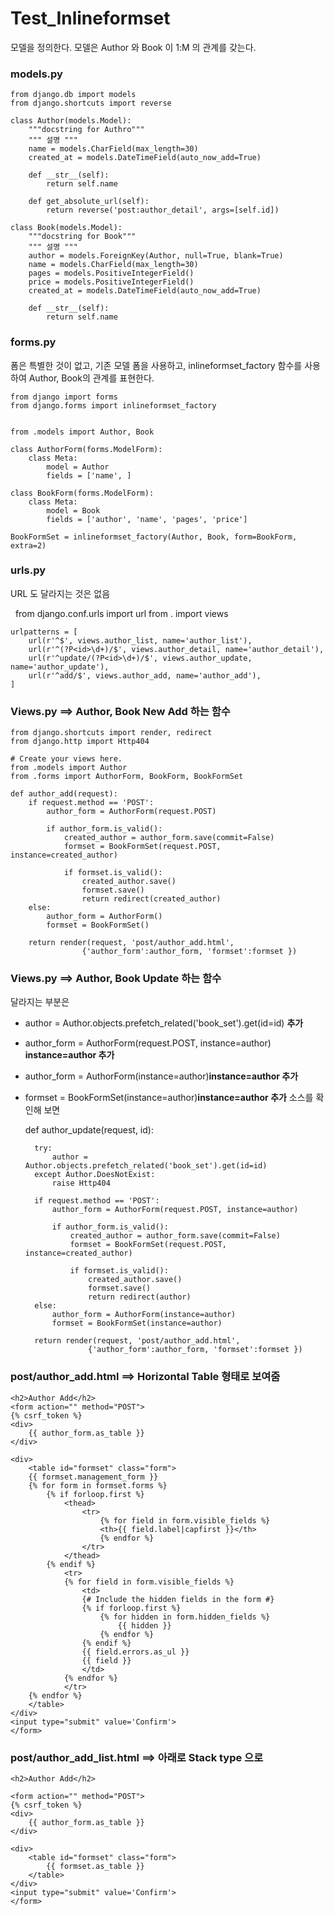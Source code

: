 # Test_Inlineformset
모델을 정의한다. 모델은 Author 와 Book 이 1:M 의 관계를 갖는다.

### models.py
    from django.db import models
    from django.shortcuts import reverse

    class Author(models.Model):
        """docstring for Authro"""
        """ 설명 """
        name = models.CharField(max_length=30)
        created_at = models.DateTimeField(auto_now_add=True)

        def __str__(self):
            return self.name

        def get_absolute_url(self):
            return reverse('post:author_detail', args=[self.id])

    class Book(models.Model):
        """docstring for Book"""
        """ 설명 """
        author = models.ForeignKey(Author, null=True, blank=True)
        name = models.CharField(max_length=30)
        pages = models.PositiveIntegerField()
        price = models.PositiveIntegerField()
        created_at = models.DateTimeField(auto_now_add=True)

        def __str__(self):
            return self.name
       
### forms.py
폼은 특별한 것이 없고, 기존 모델 폼을 사용하고, inlineformset_factory 함수를 사용하여 Author, Book의 관계를 표현한다.

    from django import forms
    from django.forms import inlineformset_factory


    from .models import Author, Book

    class AuthorForm(forms.ModelForm):
        class Meta:
            model = Author
            fields = ['name', ]

    class BookForm(forms.ModelForm):
        class Meta:
            model = Book
            fields = ['author', 'name', 'pages', 'price']

    BookFormSet = inlineformset_factory(Author, Book, form=BookForm, extra=2)  


### urls.py
URL 도 달라지는 것은 없음

   from django.conf.urls import url
    from . import views

    urlpatterns = [
        url(r'^$', views.author_list, name='author_list'),
        url(r'^(?P<id>\d+)/$', views.author_detail, name='author_detail'),
        url(r'^update/(?P<id>\d+)/$', views.author_update, name='author_update'),
        url(r'^add/$', views.author_add, name='author_add'),
    ]

### Views.py ==> Author, Book New Add 하는 함수

    from django.shortcuts import render, redirect
    from django.http import Http404

    # Create your views here.
    from .models import Author
    from .forms import AuthorForm, BookForm, BookFormSet

    def author_add(request):
        if request.method == 'POST':
            author_form = AuthorForm(request.POST)

            if author_form.is_valid():
                created_author = author_form.save(commit=False)
                formset = BookFormSet(request.POST, instance=created_author)

                if formset.is_valid():
                    created_author.save()
                    formset.save()
                    return redirect(created_author)
        else:
            author_form = AuthorForm()
            formset = BookFormSet()

        return render(request, 'post/author_add.html',
                    {'author_form':author_form, 'formset':formset })

### Views.py ==> Author, Book Update 하는 함수
달라지는 부분은 
* author = Author.objects.prefetch_related('book_set').get(id=id) **추가**
* author_form = AuthorForm(request.POST, instance=author) **instance=author 추가**
* author_form = AuthorForm(instance=author)**instance=author 추가**
* formset = BookFormSet(instance=author)**instance=author 추가**
소스를 확인해 보면


    def author_update(request, id):

        try:
            author = Author.objects.prefetch_related('book_set').get(id=id)
        except Author.DoesNotExist:
            raise Http404

        if request.method == 'POST':
            author_form = AuthorForm(request.POST, instance=author)

            if author_form.is_valid():
                created_author = author_form.save(commit=False)
                formset = BookFormSet(request.POST, instance=created_author)

                if formset.is_valid():
                    created_author.save()
                    formset.save()
                    return redirect(author)
        else:
            author_form = AuthorForm(instance=author)
            formset = BookFormSet(instance=author)

        return render(request, 'post/author_add.html',
                    {'author_form':author_form, 'formset':formset })

                    
### post/author_add.html ==> Horizontal Table 형태로 보여줌

    <h2>Author Add</h2>
    <form action="" method="POST">
    {% csrf_token %}
    <div>
        {{ author_form.as_table }}
    </div>

    <div>
        <table id="formset" class="form">
        {{ formset.management_form }}
        {% for form in formset.forms %}
            {% if forloop.first %}
                <thead>
                    <tr>
                        {% for field in form.visible_fields %}
                        <th>{{ field.label|capfirst }}</th>
                        {% endfor %}
                    </tr>
                </thead>
            {% endif %}
                <tr>
                {% for field in form.visible_fields %}
                    <td>
                    {# Include the hidden fields in the form #}
                    {% if forloop.first %}
                        {% for hidden in form.hidden_fields %}
                            {{ hidden }}
                        {% endfor %}
                    {% endif %}
                    {{ field.errors.as_ul }}
                    {{ field }}
                    </td>
                {% endfor %}
                </tr>
        {% endfor %}
        </table>
    </div>
    <input type="submit" value='Confirm'>
    </form>
    
### post/author_add_list.html  ==> 아래로 Stack type 으로 
    <h2>Author Add</h2>

    <form action="" method="POST">
    {% csrf_token %}
    <div>
        {{ author_form.as_table }}
    </div>

    <div>
        <table id="formset" class="form">
            {{ formset.as_table }}
        </table>
    </div>
    <input type="submit" value='Confirm'>
    </form>    
